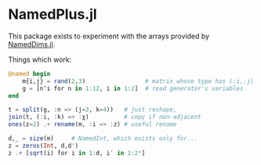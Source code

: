 # NamedPlus.jl

This package exists to experiment with the arrays provided by 
[NamedDims.jl](https://github.com/invenia/NamedDims.jl). 

Things which work:
```julia
@named begin
    m{i,j} = rand(2,3)                 # matrix whose type has (:i,:j)
    g = [n^i for n in 1:12, i in 1:2]  # read generator's variables
end

t = split(g, :n => (j=3, k=4))   # just reshape,
join(t, (:i, :k) => :χ)          # copy if non-adjacent
ones(z=2) .+ rename(m, :i => :z) # useful rename

d,_ = size(m)     # NamedInt, which exists only for...
z = zeros(Int, d,d')
z .+ [sqrt(i) for i in 1:d, i′ in 1:2⁺]
```
